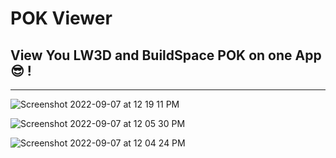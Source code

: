 # POK Viewer

## View You LW3D and BuildSpace POK on one App 😎 !

---

![Screenshot 2022-09-07 at 12 19 11 PM](https://user-images.githubusercontent.com/80153681/188808570-1d0a692b-af57-4a7d-8f96-2fb9506544c5.jpg)

![Screenshot 2022-09-07 at 12 05 30 PM](https://user-images.githubusercontent.com/80153681/188808643-52e0bea8-6b3c-4ebc-b847-ca8973a905c8.jpg)

![Screenshot 2022-09-07 at 12 04 24 PM](https://user-images.githubusercontent.com/80153681/188808694-6d6660f5-6fe1-411b-a7cb-d098c111dfb4.jpg)
